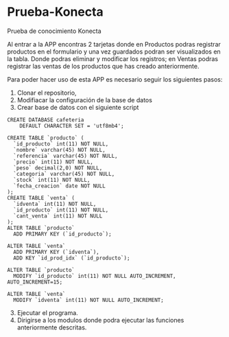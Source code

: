 # Prueba-Konecta
Prueba de conocimiento Konecta

Al entrar a la APP encontras 2 tarjetas donde en Productos podras registrar productos en el formulario y una vez guardados podran ser visualizados en la tabla. Donde podras eliminar y modificar los registros; en Ventas podras registrar las ventas de los productos que has creado anteriormente.

Para poder hacer uso de esta APP es necesario seguir los siguientes pasos:

1. Clonar el repositorio,
2. Modifiacar la configuración de la base de datos
3. Crear base de datos con el siguiente script 
```
CREATE DATABASE cafeteria
    DEFAULT CHARACTER SET = 'utf8mb4';
    
CREATE TABLE `producto` (
  `id_producto` int(11) NOT NULL,
  `nombre` varchar(45) NOT NULL,
  `referencia` varchar(45) NOT NULL,
  `precio` int(11) NOT NULL,
  `peso` decimal(2,0) NOT NULL,
  `categoria` varchar(45) NOT NULL,
  `stock` int(11) NOT NULL,
  `fecha_creacion` date NOT NULL
);
CREATE TABLE `venta` (
  `idventa` int(11) NOT NULL,
  `id_producto` int(11) NOT NULL,
  `cant_venta` int(11) NOT NULL
);
ALTER TABLE `producto`
  ADD PRIMARY KEY (`id_producto`);

ALTER TABLE `venta`
  ADD PRIMARY KEY (`idventa`),
  ADD KEY `id_prod_idx` (`id_producto`);

ALTER TABLE `producto`
  MODIFY `id_producto` int(11) NOT NULL AUTO_INCREMENT, AUTO_INCREMENT=15;

ALTER TABLE `venta`
  MODIFY `idventa` int(11) NOT NULL AUTO_INCREMENT;
```
3. Ejecutar el programa.
4. Dirigirse a los modulos donde podra ejecutar las funciones anteriormente descritas.
